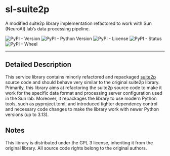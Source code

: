 # sl-suite2p

A modified suite2p library implementation refactored to work with Sun (NeuroAI) lab’s data processing pipeline.

![PyPI - Version](https://img.shields.io/pypi/v/sl-experiment)
![PyPI - Python Version](https://img.shields.io/pypi/pyversions/sl-experiment)
![PyPI - License](https://img.shields.io/pypi/l/sl-experiment)
![PyPI - Status](https://img.shields.io/pypi/status/sl-experiment)
![PyPI - Wheel](https://img.shields.io/pypi/wheel/sl-experiment)
___

## Detailed Description

This service library contains minorly refactored and repackaged [suite2p](https://github.com/MouseLand/suite2p) source 
code and should behave very similar to the original suite2p library. Primarily, this library aims at refactoring the 
suite2p source code to make it work for the specific data format and processing server configuration used in the Sun 
lab. Moreover, it repackages the library to use modern Python tools, such as pyproject.toml, and introduced tighter 
dependency control and necessary code changes to make the library work with newer Python versions (up to 3.13).

## Notes

This library is distributed under the GPL 3 license, inheriting it from the original library. All source code rights 
belong to the original authors. 
